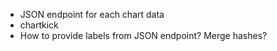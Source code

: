 - JSON endpoint for each chart data
- chartkick
- How to provide labels from JSON endpoint?  Merge hashes?
